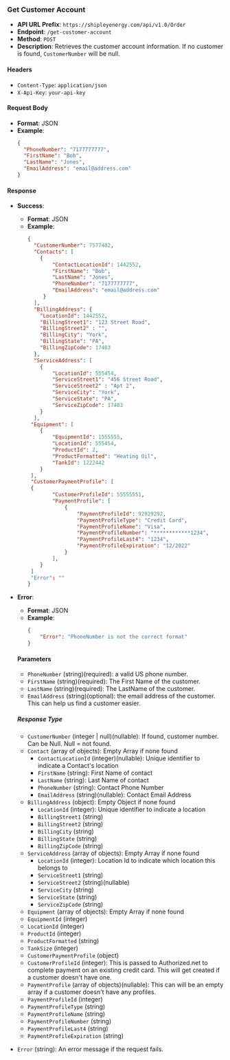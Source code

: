 ### Get Customer Account 
- **API URL Prefix**: `https://shipleyenergy.com/api/v1.0/Order`
- **Endpoint**: `/get-customer-account`
- **Method**: `POST`
- **Description**: Retrieves the customer account information. If no customer is found, `CustomerNumber` will be null.

#### Headers
- `Content-Type`: `application/json`
- `X-Api-Key`: `your-api-key`

#### Request Body
- **Format**: JSON
- **Example**:
    ```json
    {
      "PhoneNumber": "7177777777",
      "FirstName": "Bob", 
      "LastName": "Jones", 
      "EmailAddress": "email@address.com"
    }
    ```

#### Response
- **Success**:
  - **Format**: JSON
  - **Example**:
    ```json
    {
      "CustomerNumber": 7577482, 
      "Contacts": [
        {
            "ContactLocationId": 1442552,
            "FirstName": "Bob", 
            "LastName": "Jones",
            "PhoneNumber": "7177777777",
            "EmailAddress": "email@address.com"
         }
      ],
      "BillingAddress": {
        "LocationId": 1442552,
        "BillingStreet1": "123 Street Road", 
        "BillingStreet2" : "", 
        "BillingCity": "York",
        "BillingState": "PA", 
        "BillingZipCode": 17403
      },
      "ServiceAddress": [
        {
            "LocationId": 555454, 
            "ServiceStreet1": "456 Street Road", 
            "ServiceStreet2" : "Apt 2", 
            "ServiceCity": "York",
            "ServiceState": "PA", 
            "ServiceZipCode": 17403
        }
      ],
     "Equipment": [
        {
            "EquipmentId": 1555555,
            "LocationId": 555454, 
            "ProductId": 2,
            "ProductFormatted": "Heating Oil", 
            "TankId": 1222442
        }
     ], 
     "CustomerPaymentProfile": [
	 {
			"CustomerProfileId": 55555551,
            "PaymentProfile": [
				{
                    "PaymentProfileId": 92929292,
					"PaymentProfileType": "Credit Card", 
					"PaymentProfileName": "Visa", 
					"PaymentProfileNumber": "************1234",
                    "PaymentProfileLast4": "1234", 
					"PaymentProfileExpiration": "12/2022"
				}
            ],
		}
	 ]
     "Error": ""
    }
    ```
  
- **Error**:
  - **Format**: JSON
  - **Example**:
    ```json
    {
        "Error": "PhoneNumber is not the correct format"
    }
    ```

  #### Parameters

  - `PhoneNumber` (string)(required): a valid US phone number.
  - `FirstName` (string)(required): The First Name of the customer.
  - `LastName` (string)(required): The LastName of the customer.
  - `EmailAddress` (string)(optional): the email address of the customer. This can help us find a customer easier.


  ##### Response Type

  - `CustomerNumber` (integer | null)(nullable): If found, customer number. Can be Null. Null = not found. 
  - `Contact` (array of objects): Empty Array if none found
    - `ContactLocationId` (integer)(nullable): Unique identifier to indicate a Contact's location 
    - `FirstName` (string): First Name of contact
    - `LastName` (string): Last Name of contact
    - `PhoneNumber` (string): Contact Phone Number
    - `EmailAddress` (string)(nullable):  Contact Email Address
  - `BillingAddress` (object): Empty Object if none found
    - `LocationId` (integer): Unique identifier to indicate a location
    - `BillingStreet1` (string)
    - `BillingStreet2` (string)
    - `BillingCity` (string)
    - `BillingState` (string)
    - `BillingZipCode` (string)  
  - `ServiceAddress` (array of objects): Empty Array if none found
    - `LocationId` (integer): Location Id to indicate which location this belongs to 
    - `ServiceStreet1` (string) 
    - `ServiceStreet2` (string)(nullable) 
    - `ServiceCity` (string) 
    - `ServiceState` (string) 
    - `ServiceZipCode` (string) 
   - `Equipment` (array of objects): Empty Array if none found
    - `EquipmentId` (integer)
    - `LocationId` (integer)
    - `ProductId` (integer)
    - `ProductFormatted` (string)
    - `TankSize` (integer)
   - `CustomerPaymentProfile` (object)
    - `CustomerProfileId` (integer): This is passed to Authorized.net to complete payment on an existing credit card. This will get created if a customer doesn't have one.
    - `PaymentProfile` (array of objects)(nullable): This can will be an empty array if a customer doesn't have any profiles.
	 - `PaymentProfileId` (integer)
	 - `PaymentProfileType` (string)
	 - `PaymentProfileName` (string)
	 - `PaymentProfileNumber` (string)
	 - `PaymentProfileLast4` (string)
	 - `PaymentProfileExpiration` (string)
 - `Error` (string): An error message if the request fails.
